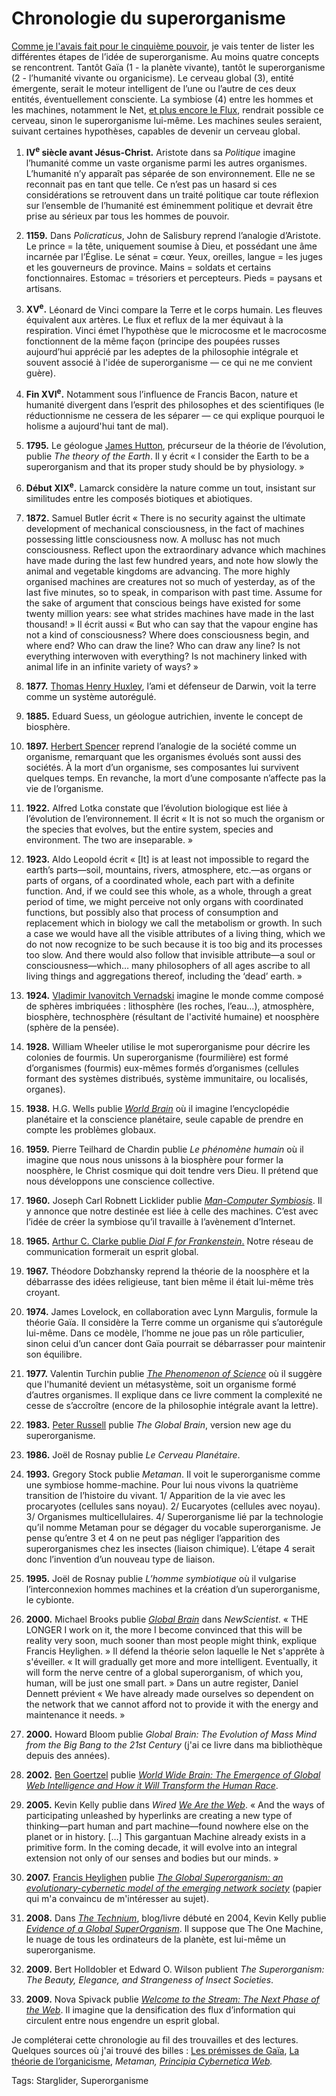 # Chronologie du superorganisme

[Comme je l'avais fait pour le cinquième pouvoir](http://blog.tcrouzet.com/2006/12/24/chronologie-du-cinquieme-pouvoir/), je vais tenter de lister les différentes étapes de l’idée de superorganisme. Au moins quatre concepts se rencontrent. Tantôt Gaïa (1 - la planète vivante), tantôt le superorganisme (2 - l’humanité vivante ou organicisme). Le cerveau global (3), entité émergente, serait le moteur intelligent de l’une ou l’autre de ces deux entités, éventuellement consciente. La symbiose (4) entre les hommes et les machines, notamment le Net, [et plus encore le Flux](http://blog.tcrouzet.com/2009/08/17/vers-un-web-sans-site-web/), rendrait possible ce cerveau, sinon le superorganisme lui-même. Les machines seules seraient, suivant certaines hypothèses, capables de devenir un cerveau global.<span id="more-8466"></span>

1. **IV<sup>e</sup> siècle avant Jésus-Christ.** Aristote dans sa *Politique* imagine l’humanité comme un vaste organisme parmi les autres organismes. L’humanité n’y apparaît pas séparée de son environnement. Elle ne se reconnait pas en tant que telle. Ce n’est pas un hasard si ces considérations se retrouvent dans un traité politique car toute réflexion sur l’ensemble de l’humanité est éminemment politique et devrait être prise au sérieux par tous les hommes de pouvoir.

2. **1159.** Dans *Policraticus*, John de Salisbury reprend l’analogie d’Aristote. Le prince = la tête, uniquement soumise à Dieu, et possédant une âme incarnée par l’Église. Le sénat = cœur. Yeux, oreilles, langue = les juges et les gouverneurs de province. Mains = soldats et certains fonctionnaires. Estomac = trésoriers et percepteurs. Pieds = paysans et artisans.

3. **XV<sup>e</sup>.** Léonard de Vinci compare la Terre et le corps humain. Les fleuves équivalent aux artères. Le flux et reflux de la mer équivaut à la respiration. Vinci émet l’hypothèse que le microcosme et le macrocosme fonctionnent de la même façon (principe des poupées russes aujourd’hui apprécié par les adeptes de la philosophie intégrale et souvent associé à l'idée de superorganisme — ce qui ne me convient guère).

4. **Fin XVI<sup>e</sup>.** Notamment sous l’influence de Francis Bacon, nature et humanité divergent dans l’esprit des philosophes et des scientifiques (le réductionnisme ne cessera de les séparer — ce qui explique pourquoi le holisme a aujourd'hui tant de mal).

5. **1795.** Le géologue [James Hutton](http://fr.wikipedia.org/wiki/James_Hutton), précurseur de la théorie de l’évolution, publie *The theory of the Earth*. Il y écrit « I consider the Earth to be a superorganism and that its proper study should be by physiology. »

6. **Début XIX<sup>e</sup>.** Lamarck considère la nature comme un tout, insistant sur similitudes entre les composés biotiques et abiotiques.

7. **1872.** Samuel Butler écrit « There is no security against the ultimate development of mechanical consciousness, in the fact of machines possessing little consciousness now. A mollusc has not much consciousness. Reflect upon the extraordinary advance which machines have made during the last few hundred years, and note how slowly the animal and vegetable kingdoms are advancing. The more highly organised machines are creatures not so much of yesterday, as of the last five minutes, so to speak, in comparison with past time. Assume for the sake of argument that conscious beings have existed for some twenty million years: see what strides machines have made in the last thousand! » Il écrit aussi « But who can say that the vapour engine has not a kind of consciousness? Where does consciousness begin, and where end? Who can draw the line? Who can draw any line? Is not everything interwoven with everything? Is not machinery linked with animal life in an infinite variety of ways? »

8. **1877.** [Thomas Henry Huxley](http://fr.wikipedia.org/wiki/Thomas_Henry_Huxley), l’ami et défenseur de Darwin, voit la terre comme un système autorégulé.

9. **1885.** Eduard Suess, un géologue autrichien, invente le concept de biosphère.

10. **1897.** [Herbert Spencer](http://en.wikipedia.org/wiki/Herbert_Spencer) reprend l’analogie de la société comme un organisme, remarquant que les organismes évolués sont aussi des sociétés. À la mort d’un organisme, ses composantes lui survivent quelques temps. En revanche, la mort d’une composante n’affecte pas la vie de l’organisme.

11. **1922.** Alfred Lotka constate que l’évolution biologique est liée à l’évolution de l’environnement. Il écrit « It is not so much the organism or the species that evolves, but the entire system, species and environment. The two are inseparable. »

12. **1923.** Aldo Leopold écrit « \[It\] is at least not impossible to regard the earth’s parts—soil, mountains, rivers, atmosphere, etc.—as organs or parts of organs, of a coordinated whole, each part with a definite function. And, if we could see this whole, as a whole, through a great period of time, we might perceive not only organs with coordinated functions, but possibly also that process of consumption and replacement which in biology we call the metabolism or growth. In such a case we would have all the visible attributes of a living thing, which we do not now recognize to be such because it is too big and its processes too slow. And there would also follow that invisible attribute—a soul or consciousness—which… many philosophers of all ages ascribe to all living things and aggregations thereof, including the ‘dead’ earth. »

13. **1924.** [Vladimir Ivanovitch Vernadski](http://fr.wikipedia.org/wiki/Vernadsky) imagine le monde comme composé de sphères imbriquées : lithosphère (les roches, l’eau…), atmosphère, biosphère, technosphère (résultant de l'activité humaine) et noosphère (sphère de la pensée).

14. **1928.** William Wheeler utilise le mot superorganisme pour décrire les colonies de fourmis. Un superorganisme (fourmilière) est formé d’organismes (fourmis) eux-mêmes formés d’organismes (cellules formant des systèmes distribués, système immunitaire, ou localisés, organes).

15. **1938.** H.G. Wells publie *[World Brain](http://people.lis.illinois.edu/~wrayward/Wellss_Idea_of_World_Brain.htm)* où il imagine l’encyclopédie planétaire et la conscience planétaire, seule capable de prendre en compte les problèmes globaux.

16. **1959.** Pierre Teilhard de Chardin publie *Le phénomène humain* où il imagine que nous nous unissons à la biosphère pour former la noosphère, le Christ cosmique qui doit tendre vers Dieu. Il prétend que nous développons une conscience collective.

17. **1960.** Joseph Carl Robnett Licklider publie [*Man-Computer Symbiosis*](http://memex.org/licklider.pdf). Il y annonce que notre destinée est liée à celle des machines. C’est avec l’idée de créer la symbiose qu’il travaille à l’avènement d’Internet.

18. **1965.** [Arthur C. Clarke publie *Dial F for Frankenstein*.](http://blog.tcrouzet.com/2009/08/03/suis-je-libre-ou-esclave/) Notre réseau de communication formerait un esprit global.

19. **1967.** Théodore Dobzhansky reprend la théorie de la noosphère et la débarrasse des idées religieuse, tant bien même il était lui-même très croyant.

20. **1974.** James Lovelock, en collaboration avec Lynn Margulis, formule la théorie Gaïa. Il considère la Terre comme un organisme qui s’autorégule lui-même. Dans ce modèle, l’homme ne joue pas un rôle particulier, sinon celui d’un cancer dont Gaïa pourrait se débarrasser pour maintenir son équilibre.

21. **1977.** Valentin Turchin publie [*The Phenomenon of Science*](http://pespmc1.vub.ac.be/POS/TurPOS.pdf) où il suggère que l'humanité devient un métasystème, soit un organisme formé d’autres organismes. Il explique dans ce livre comment la complexité ne cesse de s’accroître (encore de la philosophie intégrale avant la lettre).

22. **1983.** [Peter Russell](http://www.peterrussell.com) publie *The Global Brain*, version new age du superorganisme.

23. **1986.** Joël de Rosnay publie *Le Cerveau Planétaire*.

24. **1993.** Gregory Stock publie *Metaman*. Il voit le superorganisme comme une symbiose homme-machine. Pour lui nous vivons la quatrième transition de l’histoire du vivant. 1/ Apparition de la vie avec les procaryotes (cellules sans noyau). 2/ Eucaryotes (cellules avec noyau). 3/ Organismes multicellulaires. 4/ Superorganisme lié par la technologie qu’il nomme Metaman pour se dégager du vocable superorganisme. Je pense qu’entre 3 et 4 on ne peut pas négliger l’apparition des superorganismes chez les insectes (liaison chimique). L’étape 4 serait donc l’invention d’un nouveau type de liaison.

25. **1995.** Joël de Rosnay publie *L’homme symbiotique* où il vulgarise l’interconnexion hommes machines et la création d’un superorganisme, le cybionte.

26. **2000.** Michael Brooks publie *[Global Brain](http://www.newscientist.com/article/mg16622444.400-global-brain.html?full=true)* dans *NewScientist*. « THE LONGER I work on it, the more I become convinced that this will be reality very soon, much sooner than most people might think, explique Francis Heylighen. » Il défend la théorie selon laquelle le Net s'apprête à s'éveiller. « It will gradually get more and more intelligent. Eventually, it will form the nerve centre of a global superorganism, of which you, human, will be just one small part. » Dans un autre register, Daniel Dennett prévient « We have already made ourselves so dependent on the network that we cannot afford not to provide it with the energy and maintenance it needs. »

27. **2000.** Howard Bloom publie *Global Brain: The Evolution of Mass Mind from the Big Bang to the 21st Century* (j'ai ce livre dans ma bibliothèque depuis des années).

28. **2002.** [Ben Goertzel](http://www.goertzel.org) publie [*World Wide Brain: The Emergence of Global Web Intelligence and How it Will Transform the Human Race*](http://www.goertzel.org/papers/webart.html).

29. **2005.** Kevin Kelly publie dans *Wired* *[We Are the Web](http://www.wired.com/wired/archive/13.08/tech.html)*. « And the ways of participating unleashed by hyperlinks are creating a new type of thinking—part human and part machine—found nowhere else on the planet or in history. \[…\] This gargantuan Machine already exists in a primitive form. In the coming decade, it will evolve into an integral extension not only of our senses and bodies but our minds. »

30. **2007.** [Francis Heylighen](http://en.wikipedia.org/wiki/Francis_Heylighen) publie *[The Global Superorganism: an evolutionary-cybernetic model of the emerging network society](http://pespmc1.vub.ac.be/Papers/AcceleratingEvolution.pdf)* (papier qui m'a convaincu de m'intéresser au sujet).

31. **2008.** Dans *[The Technium](<http://www.kk.org/thetechnium/The thetechnium>)*, blog/livre débuté en 2004, Kevin Kelly publie *[Evidence of a Global SuperOrganism](http://www.kk.org/thetechnium/archives/2008/10/evidence_of_a_g.php)*. Il suppose que The One Machine, le nuage de tous les ordinateurs de la planète, est lui-même un superorganisme.

32. **2009.** Bert Holldobler et Edward O. Wilson publient *The Superorganism: The Beauty, Elegance, and Strangeness of Insect Societies*.

33. **2009.** Nova Spivack publie *[Welcome to the Stream: The Next Phase of the Web](http://www.twine.com/item/128lryv9z-46/is-the-stream-is-the-next-new-metaphor)*. Il imagine que la densification des flux d’information qui circulent entre nous engendre un esprit global.

Je compléterai cette chronologie au fil des trouvailles et des lectures. Quelques sources où j'ai trouvé des billes : [Les prémisses de Gaïa](http://ionesco.sciences-po.fr/scube/gaia/wordpress/?page_id=15), [La théorie de l’organicisme](http://ionesco.sciences-po.fr/scube/gaia/wordpress/?page_id=73), *Metaman, [Principia Cybernetica Web](http://pespmc1.vub.ac.be/GBRAINREF.html).*

Tags: Starglider, Superorganisme